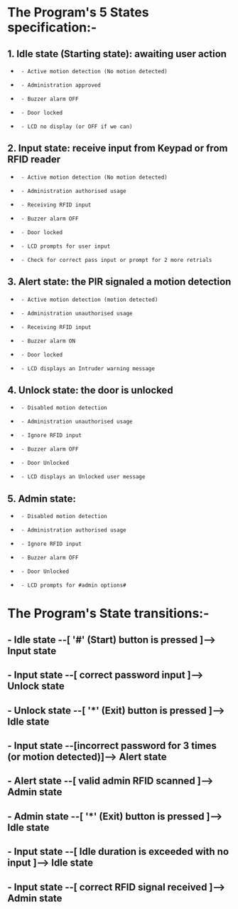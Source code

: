 
# The Program's 5 States specification:-

## 1. Idle state (Starting state): awaiting user action
 * 		- Active motion detection (No motion detected)
 * 		- Administration approved
 * 		- Buzzer alarm OFF
 * 		- Door locked
 * 		- LCD no display (or OFF if we can)
## 2. Input state: receive input from Keypad or from RFID reader
 * 		- Active motion detection (No motion detected)
 * 		- Administration authorised usage
 * 		- Receiving RFID input
 * 		- Buzzer alarm OFF
 * 		- Door locked
 * 		- LCD prompts for user input
 * 		- Check for correct pass input or prompt for 2 more retrials
## 3. Alert state: the PIR signaled a motion detection
 * 		- Active motion detection (motion detected)
 * 		- Administration unauthorised usage
 * 		- Receiving RFID input
 * 		- Buzzer alarm ON
 *		- Door locked
 * 		- LCD displays an Intruder warning message
## 4. Unlock state: the door is unlocked
 * 		- Disabled motion detection
 * 		- Administration unauthorised usage
 * 		- Ignore RFID input
 * 		- Buzzer alarm OFF
 * 		- Door Unlocked
 * 		- LCD displays an Unlocked user message
## 5. Admin state:
 * 		- Disabled motion detection
 * 		- Administration authorised usage
 * 		- Ignore RFID input
 * 		- Buzzer alarm OFF
 * 		- Door Unlocked
 * 		- LCD prompts for #admin options#

# The Program's State transitions:-

##  - Idle state 	 --[           '#' (Start) button is pressed           ]--> Input state
##  - Input state 	--[							      correct password input							         ]--> Unlock state
##  - Unlock state --[           '*' (Exit) button is pressed            ]--> Idle state
##
##  - Input state 	--[incorrect password for 3 times (or motion detected)]--> Alert state
##  - Alert state 	--[             valid admin RFID scanned              ]--> Admin state
##  - Admin state 	--[           '*' (Exit) button is pressed            ]--> Idle state
##
##  - Input state 	--[      Idle duration is exceeded with no input      ]--> Idle state
##  - Input state 	--[           correct RFID signal received            ]--> Admin state
 

